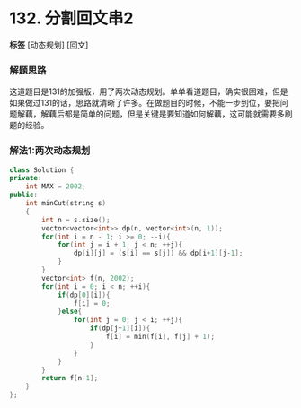 # 132. 分割回文串2

**标签** [动态规划] [回文]

### 解题思路
这道题目是131的加强版，用了两次动态规划。单单看道题目，确实很困难，但是如果做过131的话，思路就清晰了许多。在做题目的时候，不能一步到位，要把问题解藕，解藕后都是简单的问题，但是关键是要知道如何解藕，这可能就需要多刷题的经验。

### 解法1:两次动态规划
```c++
class Solution {
private:
    int MAX = 2002;
public:
    int minCut(string s)
    {
        int n = s.size();
        vector<vector<int>> dp(n, vector<int>(n, 1));
        for(int i = n - 1; i >= 0; --i){
            for(int j = i + 1; j < n; ++j){
                dp[i][j] = (s[i] == s[j]) && dp[i+1][j-1];
            }
        }
        vector<int> f(n, 2002);
        for(int i = 0; i < n; ++i){
            if(dp[0][i]){
                f[i] = 0;
            }else{
                for(int j = 0; j < i; ++j){
                    if(dp[j+1][i]){
                        f[i] = min(f[i], f[j] + 1);
                    }
                }
            }
        }
        return f[n-1];
    }
};
```